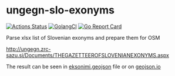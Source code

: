 # ungegn-slo-exonyms

[![Actions Status](https://github.com/stefanb/ungegn-slo-exonyms/workflows/Go/badge.svg)](https://github.com/stefanb/ungegn-slo-exonyms/actions)
[![GolangCI](https://golangci.com/badges/github.com/stefanb/ungegn-slo-exonyms-lint.svg)](https://golangci.com/r/github.com/stefanb/ungegn-slo-exonyms)
[![Go Report Card](https://goreportcard.com/badge/github.com/stefanb/ungegn-slo-exonyms)](https://goreportcard.com/report/github.com/stefanb/ungegn-slo-exonyms)

Parse xlsx list of Slovenian exonyms and prepare them for OSM

http://ungegn.zrc-sazu.si/Documents/THEGAZETTEEROFSLOVENIANEXONYMS.aspx

The result can be seen in [eksonimi.geojson](eksonimi.geojson) file or on [geojson.io](https://geojson.io/#id=github:stefanb/ungegn-slo-exonyms/blob/master/eksonimi.geojson)
